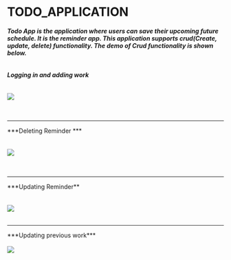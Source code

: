 # TODO_APPLICATION
***Todo App is the application where users can save their upcoming future schedule. It is the reminder app. This application supports crud(Create, update, delete) functionality. 
The demo of Crud functionality is shown below.***
</br>
</br>
</br>
***Logging in and adding work***
</br>
</br>
</br>
<img src="https://user-images.githubusercontent.com/47654151/113414530-ed677280-93dc-11eb-8329-7316ce6b758c.gif">
</br>
</br>
</br>
<hr>
***Deleting Reminder ***
</br>
</br>
</br>
<img src="https://user-images.githubusercontent.com/47654151/113414598-12f47c00-93dd-11eb-9c94-67023579f56f.gif">
</br>
</br>
</br>
<hr>
***Updating Reminder**
</br>
</br>
</br>
<img src="https://user-images.githubusercontent.com/47654151/113414813-8f875a80-93dd-11eb-8f0a-9384aaf78cba.gif">
</br>
</br>
<hr>
***Updating previous work***
</br>
</br>
<img src="https://user-images.githubusercontent.com/47654151/113426763-aafd6000-93f3-11eb-9014-8fd90304d6e1.gif">
</br>
</br>
